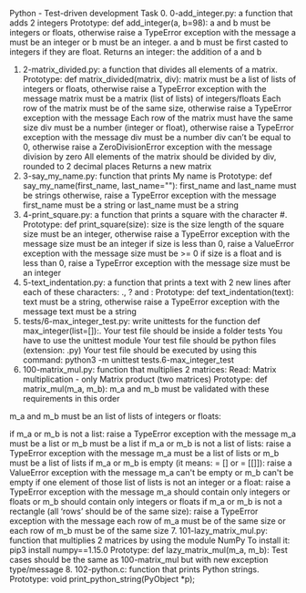 Python - Test-driven development
Task
0. 0-add_integer.py: a function that adds 2 integers Prototype: def add_integer(a, b=98):
a and b must be integers or floats, otherwise raise a TypeError exception with the message a must be an integer or b must be an integer. a and b must be first casted to integers if they are float. Returns an integer: the addition of a and b
1. 2-matrix_divided.py: a function that divides all elements of a matrix. Prototype: def matrix_divided(matrix, div):
matrix must be a list of lists of integers or floats, otherwise raise a TypeError exception with the message matrix must be a matrix (list of lists) of integers/floats
Each row of the matrix must be of the same size, otherwise raise a TypeError exception with the message Each row of the matrix must have the same size
div must be a number (integer or float), otherwise raise a TypeError exception with the message div must be a number
div can’t be equal to 0, otherwise raise a ZeroDivisionError exception with the message division by zero
All elements of the matrix should be divided by div, rounded to 2 decimal places
Returns a new matrix
2. 3-say_my_name.py: function that prints My name is <first name> <last name>
Prototype: def say_my_name(first_name, last_name=""):
first_name and last_name must be strings otherwise, raise a TypeError exception with the message first_name must be a string or last_name must be a string
3. 4-print_square.py: a function that prints a square with the character #.
Prototype: def print_square(size):
size is the size length of the square
size must be an integer, otherwise raise a TypeError exception with the message size must be an integer
if size is less than 0, raise a ValueError exception with the message size must be >= 0
if size is a float and is less than 0, raise a TypeError exception with the message size must be an integer
4. 5-text_indentation.py: a function that prints a text with 2 new lines after each of these characters: ., ? and :
Prototype: def text_indentation(text):
text must be a string, otherwise raise a TypeError exception with the message text must be a string
5. tests/6-max_integer_test.py: write unittests for the function def max_integer(list=[]):.
Your test file should be inside a folder tests
You have to use the unittest module
Your test file should be python files (extension: .py)
Your test file should be executed by using this command: python3 -m unittest tests.6-max_integer_test
6. 100-matrix_mul.py: function that multiplies 2 matrices:
Read: Matrix multiplication - only Matrix product (two matrices)
Prototype: def matrix_mul(m_a, m_b):
m_a and m_b must be validated with these requirements in this order

m_a and m_b must be an list of lists of integers or floats:

if m_a or m_b is not a list: raise a TypeError exception with the message m_a must be a list or m_b must be a list
if m_a or m_b is not a list of lists: raise a TypeError exception with the message m_a must be a list of lists or m_b must be a list of lists
if m_a or m_b is empty (it means: = [] or = [[]]): raise a ValueError exception with the message m_a can't be empty or m_b can't be empty
if one element of those list of lists is not an integer or a float: raise a TypeError exception with the message m_a should contain only integers or floats or m_b should contain only integers or floats
if m_a or m_b is not a rectangle (all ‘rows’ should be of the same size): raise a TypeError exception with the message each row of m_a must be of the same size or each row of m_b must be of the same size
7. 101-lazy_matrix_mul.py: function that multiplies 2 matrices by using the module NumPy
To install it: pip3 install numpy==1.15.0
Prototype: def lazy_matrix_mul(m_a, m_b):
Test cases should be the same as 100-matrix_mul but with new exception type/message
8. 102-python.c: function that prints Python strings.
Prototype: void print_python_string(PyObject *p);

